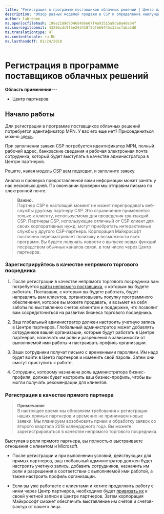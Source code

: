 ```yaml
---
title: "Регистрация в программе поставщиков облачных решений | Центр партнеров"
description: "Обзор разных моделей продажи в CSP и определение наилучшим образом подходящей для вашего бизнеса"
author: labrenne
ms.openlocfilehash: 198e2189d7346849be67f4a93515a9da8a4deb4f
ms.sourcegitcommit: 4329bcdc9f5e293418f2bfe60445c33acfaba2d0
ms.translationtype: HT
ms.contentlocale: ru-RU
ms.lasthandoff: 01/24/2018
---
```

# <a name="enroll-in-the-cloud-solution-provider-program"></a>Регистрация в программе поставщиков облачных решений

**Область применения**---

-  Центр партнеров


## <a name="get-started"></a>Начало работы

Для регистрации в программе поставщиков облачных решений потребуется идентификатор MPN. У вас его еще нет? Присоединиться можно [здесь](https://epe.mspartner.microsoft.com/EPE/portal/en-US?partnerid=).

При заполнении заявки CSP потребуется идентификатор MPN, полный рабочий адрес, банковские сведения и рабочая электронная почта сотрудника, который будет выступать в качестве администратора в Центре партнеров.

Решите, какая [модель CSP вам подходит](http://partner-l1.microsoft.com/cloud-solution-provider-direct-or-indirect.html?ocid=cx-pcprograms-cspprogram-tellusmorebusiness), и заполните заявку. 

Анализ и проверка предоставленной вами информации может занять у нас несколько дней. По окончании проверки мы отправим письмо по электронной почте.

>**Важно.**<br> Партнер CSP в настоящий момент не может перепродавать веб-службы другому партнеру CSP. Это ограничение применяется только к клиенту, используемому для проведения транзакций CSP. Партнеры CSP, использующие отличный от CSP клиент для своих корпоративных нужд, могут приобретать интерактивные службы у другого CSP-партнера. Корпорация Майкрософт постоянно пересматривает политику и возможности всех программ. Вы будете получать новости о выпуске новых функций посредством обычных каналов связи, в том числе через Центр партнеров.

### <a name="enroll-as-an-indirect-reseller"></a>Зарегистрируйтесь в качестве непрямого торгового посредника

1. После регистрации в качестве непрямого торгового посредника вам потребуется [найти непрямого поставщика](https://partnercenter.microsoft.com/partner/find-a-provider), с которым вы будете работать. Поставщик, с которым вы будете работать, будет направлять вам клиентов, организовывать покупку программного обеспечения, которое вы можете продавать, и возьмет на себя заботы по выставлению счетов клиентам и поддержке, что позволит вам сосредоточиться на развитии бизнеса торгового посредника.

2. Ваш глобальный администратор должен настроить учетную запись в Центре партнеров. Глобальный администратор может добавлять сотрудников вашей организации, которые будут работать в Центре партнеров, назначать им роли и разрешения в зависимости от выполняемой ими работы и настраивать профиль организации.

3. Ваши сотрудники получат письмо с временными паролями. Им надо будет войти в Центр партнеров и изменить свой пароль. Затем они смогут приступить к работе.

4. Сотрудник, которому назначена роль администратора бизнес-профиля, должен будет настроить ваш бизнес-профиль, чтобы вы могли получать рекомендации для клиентов.

### <a name="enroll-as-a-direct-partner"></a>Регистрация в качестве прямого партнера

>**Примечание**<br> В настоящее время мы обновляем требования к регистрации наших прямых партнеров и временно не принимаем новые заявки. Мы планируем возобновить прием и обработку заявок со второго квартала 2018 календарного года. Вы можете зарегистрироваться в качестве непрямого торгового посредника.

Выступая в роли прямого партнера, вы полностью выстраиваете отношения с клиентом и Microsoft.

- После регистрации и при выполнении условий, действующих для прямых партнеров, ваш глобальный администратор должен будет настроить учетную запись, добавить сотрудников, назначить им роли и разрешения в соответствии с выполняемой ими работой, а также настроить профиль организации. 

- Если вы уже работаете с клиентами и хотите продолжить работу с ними через Центр партнеров, необходимо будет [привязать их](request-a-relationship-with-a-customer.md) к своей учетной записи в Центре партнеров.  Затем корпорация Майкрософт сможет обеспечить выставление им счетов и счетов-фактур от вашего лица. 






